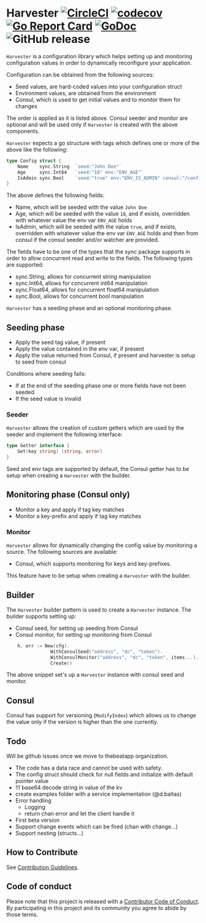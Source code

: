 # Harvester [![CircleCI](https://circleci.com/gh/thebeatapp/harvester.svg?style=svg)](https://circleci.com/gh/thebeatapp/harvester) [![codecov](https://codecov.io/gh/thebeatapp/harvester/branch/master/graph/badge.svg)](https://codecov.io/gh/thebeatapp/harvester) [![Go Report Card](https://goreportcard.com/badge/github.com/thebeatapp/harvester)](https://goreportcard.com/report/github.com/thebeatapp/harvester) [![GoDoc](https://godoc.org/github.com/thebeatapp/harvester?status.svg)](https://godoc.org/github.com/thebeatapp/harvester) ![GitHub release](https://img.shields.io/github/release/thebeatapp/harvester.svg)

`Harvester` is a configuration library which helps setting up and monitoring configuration values in order to dynamically
reconfigure your application.

Configuration can be obtained from the following sources:

- Seed values, are hard-coded values into your configuration struct
- Environment values, are obtained from the environment
- Consul, which is used to get initial values and to monitor them for changes

The order is applied as it is listed above. Consul seeder and monitor are optional and will be used only if `Harvester` is created with the above components.

`Harvester` expects a go structure with tags which defines one or more of the above like the following:

```go
type Config struct {
    Name    sync.String  `seed:"John Doe"`
    Age     sync.Int64   `seed:"18" env:"ENV_AGE"`
    IsAdmin sync.Bool    `seed:"true" env:"ENV_IS_ADMIN" consul:"/config/is-admin"`
}
```

The above defines the following fields:

- Name, which will be seeded with the value `John Doe`
- Age, which will be seeded with the value `18`, and if exists, overridden with whatever value the env var `ENV_AGE` holds
- IsAdmin, which will be seeded with the value `true`, and if exists, overridden with whatever value the env var `ENV_AGE` holds and then from consul if the consul seeder and/or watcher are provided.

The fields have to be one of the types that the sync package supports in order to allow concurrent read and write to the fields. The following types are supported:

- sync.String, allows for concurrent string manipulation
- sync.Int64, allows for concurrent int64 manipulation
- sync.Float64, allows for concurrent float64 manipulation
- sync.Bool, allows for concurrent bool manipulation

`Harvester` has a seeding phase and an optional monitoring phase.

## Seeding phase
  
- Apply the seed tag value, if present
- Apply the value contained in the env var, if present
- Apply the value returned from Consul, if present and harvester is setup to seed from consul

Conditions where seeding fails:

- If at the end of the seeding phase one or more fields have not been seeded
- If the seed value is invalid

### Seeder

`Harvester` allows the creation of custom getters which are used by the seeder and implement the following interface:

```go
type Getter interface {
    Get(key string) (string, error)
}
```

Seed and env tags are supported by default, the Consul getter has to be setup when creating a `Harvester` with the builder.

## Monitoring phase (Consul only)
  
- Monitor a key and apply if tag key matches
- Monitor a key-prefix and apply if tag key matches

### Monitor

`Harvester` allows for dynamically changing the config value by monitoring a source. The following sources are available:

- Consul, which supports monitoring for keys and key-prefixes.

This feature have to be setup when creating a `Harvester` with the builder.

## Builder

The `Harvester` builder pattern is used to create a `Harvester` instance. The builder supports setting up:

- Consul seed, for setting up seeding from Consul
- Consul monitor, for setting up monitoring from Consul

```go
    h, err := New(cfg).
                WithConsulSeed("address", "dc", "token").
                WithConsulMonitor("address", "dc", "token", items...).
                Create()
```

The above snippet set's up a `Harvester` instance with consul seed and monitor.

## Consul

Consul has support for versioning (`ModifyIndex`) which allows us to change the value only if the version is higher than the one currently.

## Todo

Will be github issues once we move to thebeatapp organization.

- The code has a data race and cannot be used with safety.
- The config struct should check for null fields and initialize with default pointer value
- !!! base64 decode string in value of the kv
- create examples folder with a service implementation (@d.baltas)
- Error handling
  - Logging
  - return chan error and let the client handle it
- First beta version
- Support change events which can be fired (chan with change...)
- Support nesting (structs...)

## How to Contribute

See [Contribution Guidelines](CONTRIBUTE.md).

## Code of conduct

Please note that this project is released with a [Contributor Code of Conduct](https://www.contributor-covenant.org/adopters). By participating in this project and its community you agree to abide by those terms.